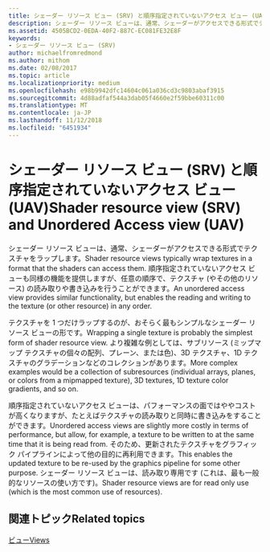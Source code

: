 ```yaml
---
title: シェーダー リソース ビュー (SRV) と順序指定されていないアクセス ビュー (UAV)
description: シェーダー リソース ビューは、通常、シェーダーがアクセスできる形式でテクスチャをラップします。 順序指定されていないアクセス ビューも同様の機能を提供しますが、任意の順序で、テクスチャ (やその他のリソース) の読み取りや書き込みを行うことができます。
ms.assetid: 4505BCD2-0EDA-40F2-887C-EC081FE32E8F
keywords:
- シェーダー リソース ビュー (SRV)
author: michaelfromredmond
ms.author: mithom
ms.date: 02/08/2017
ms.topic: article
ms.localizationpriority: medium
ms.openlocfilehash: e98b9942dfc14604c061a036cd3c9803abaf3915
ms.sourcegitcommit: 4d88adfaf544a3dab05f4660e2f59bbe60311c00
ms.translationtype: MT
ms.contentlocale: ja-JP
ms.lasthandoff: 11/12/2018
ms.locfileid: "6451934"
---
```

# <a name="shader-resource-view-srv-and-unordered-access-view-uav"></a><span data-ttu-id="b1c5a-105">シェーダー リソース ビュー (SRV) と順序指定されていないアクセス ビュー (UAV)</span><span class="sxs-lookup"><span data-stu-id="b1c5a-105">Shader resource view (SRV) and Unordered Access view (UAV)</span></span>


<span data-ttu-id="b1c5a-106">シェーダー リソース ビューは、通常、シェーダーがアクセスできる形式でテクスチャをラップします。</span><span class="sxs-lookup"><span data-stu-id="b1c5a-106">Shader resource views typically wrap textures in a format that the shaders can access them.</span></span> <span data-ttu-id="b1c5a-107">順序指定されていないアクセス ビューも同様の機能を提供しますが、任意の順序で、テクスチャ (やその他のリソース) の読み取りや書き込みを行うことができます。</span><span class="sxs-lookup"><span data-stu-id="b1c5a-107">An unordered access view provides similar functionality, but enables the reading and writing to the texture (or other resource) in any order.</span></span>

<span data-ttu-id="b1c5a-108">テクスチャを 1 つだけラップするのが、おそらく最もシンプルなシェーダー リソース ビューの形です。</span><span class="sxs-lookup"><span data-stu-id="b1c5a-108">Wrapping a single texture is probably the simplest form of shader resource view.</span></span> <span data-ttu-id="b1c5a-109">より複雑な例としては、サブリソース (ミップマップ テクスチャの個々の配列、プレーン、または色)、3D テクスチャ、1D テクスチャのグラデーションなどのコレクションがあります。</span><span class="sxs-lookup"><span data-stu-id="b1c5a-109">More complex examples would be a collection of subresources (individual arrays, planes, or colors from a mipmapped texture), 3D textures, 1D texture color gradients, and so on.</span></span>

<span data-ttu-id="b1c5a-110">順序指定されていないアクセス ビューは、パフォーマンスの面ではややコストが高くなりますが、たとえばテクスチャの読み取りと同時に書き込みをすることができます。</span><span class="sxs-lookup"><span data-stu-id="b1c5a-110">Unordered access views are slightly more costly in terms of performance, but allow, for example, a texture to be written to at the same time that it is being read from.</span></span> <span data-ttu-id="b1c5a-111">そのため、更新されたテクスチャをグラフィック パイプラインによって他の目的に再利用できます。</span><span class="sxs-lookup"><span data-stu-id="b1c5a-111">This enables the updated texture to be re-used by the graphics pipeline for some other purpose.</span></span> <span data-ttu-id="b1c5a-112">シェーダー リソース ビューは、読み取り専用です (これは、最も一般的なリソースの使い方です)。</span><span class="sxs-lookup"><span data-stu-id="b1c5a-112">Shader resource views are for read only use (which is the most common use of resources).</span></span>

## <a name="span-idrelated-topicsspanrelated-topics"></a><span data-ttu-id="b1c5a-113"><span id="related-topics"></span>関連トピック</span><span class="sxs-lookup"><span data-stu-id="b1c5a-113"><span id="related-topics"></span>Related topics</span></span>


[<span data-ttu-id="b1c5a-114">ビュー</span><span class="sxs-lookup"><span data-stu-id="b1c5a-114">Views</span></span>](views.md)

 

 




